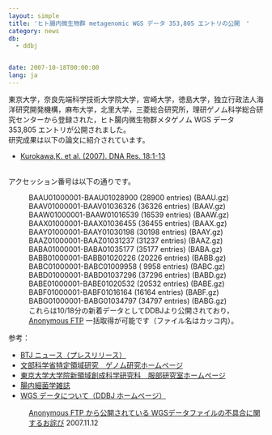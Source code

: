 ```yaml
---
layout: simple
title: 'ヒト腸内微生物群 metagenomic WGS データ 353,805 エントリの公開　'
category: news
db:
  - ddbj


date: 2007-10-18T00:00:00
lang: ja
---
```


東京大学，奈良先端科学技術大学院大学，宮崎大学，徳島大学，独立行政法人海洋研究開発機構，麻布大学，北里大学，三菱総合研究所，理研ゲノム科学総合研究センターから登録された，ヒト腸内微生物群メタゲノム WGS データ 353,805 エントリが公開されました。<br>研究成果は以下の論文に紹介されています。<br>

<ul>
    <li><a href="http://dnaresearch.oxfordjournals.org/cgi/content/abstract/dsm018v2" target="_blank">Kurokawa,K. et al. (2007). DNA Res. 18:1-13</a><br></li>
</ul><br>アクセッション番号は以下の通りです。

<dl>
    <dd>BAAU01000001-BAAU01028900 (28900 entries) (BAAU.gz)<br>BAAV01000001-BAAV01036326 (36326 entries) (BAAV.gz)<br>BAAW01000001-BAAW01016539 (16539 entries) (BAAW.gz)<br>BAAX01000001-BAAX01036455 (36455 entries) (BAAX.gz)<br>BAAY01000001-BAAY01030198 (30198 entries) (BAAY.gz)<br>BAAZ01000001-BAAZ01031237 (31237 entries) (BAAZ.gz)<br>BABA01000001-BABA01035177 (35177 entries) (BABA.gz)<br>BABB01000001-BABB01020226 (20226 entries) (BABB.gz)<br>BABC01000001-BABC01009958 ( 9958 entries) (BABC.gz)<br>BABD01000001-BABD01037296 (37296 entries) (BABD.gz)<br>BABE01000001-BABE01020532 (20532 entries) (BABE.gz)<br>BABF01000001-BABF01016164 (16164 entries) (BABF.gz)<br>BABG01000001-BABG01034797 (34797 entries) (BABG.gz)<br>これらは10/18分の新着データとしてDDBJより公開されており， <a href="/services/index.html">Anonymous FTP</a> 一括取得が可能です（ファイル名はカッコ内）。</dd>
</dl>

<p>参考：</p>

<ul>
    <li><a href="http://biotech.nikkeibp.co.jp/bionewsn/detail.jsp?newsid=SPC2006092641581" target="_blank">BTJ ニュース（プレスリリース）</a></li>
    <li><a href="https://www.genome-sci.jp/modules/contents2/rewrite/tc_67.html" target="_blank">文部科学省特定領域研究　ゲノム研究ホームページ</a></li>
    <li><a href="http://www.cb.k.u-tokyo.ac.jp/hattorilab/ja/intro" target="_blank">東京大学大学院新領域創成科学研究科　服部研究室ホームページ</a></li>
    <li><a href="http://www.jstage.jst.go.jp/article/jim/21/3/21_187/_article/-char/ja" target="_blank">腸内細菌学雑誌</a></li>
    <li><a href="/ddbj/wgs.html">WGS データについて（DDBJ ホームページ）</a><br></li>
</ul>
<dd><span class="icon_d-triangle"><a href="#071112">Anonymous FTP から公開されている WGSデータファイルの不具合に関するお詫び</a></span> 2007.11.12</dd>
